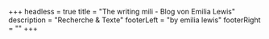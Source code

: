 +++
headless = true
title = "The writing mili - Blog von Emilia Lewis"
description = "Recherche & Texte"
footerLeft = "by emilia lewis"
footerRight = ""
+++
